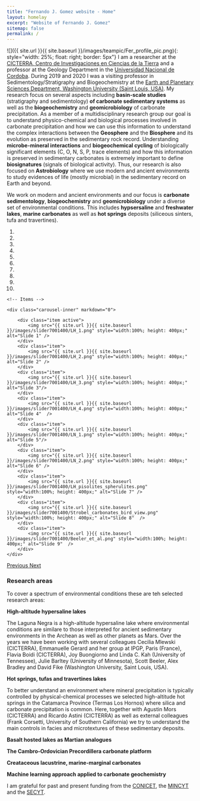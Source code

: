 ```yaml
---
title: "Fernando J. Gomez website - Home"
layout: homelay
excerpt: "Website of Fernando J. Gomez"
sitemap: false
permalink: /
---
```

![]({{ site.url }}{{ site.baseurl }}/images/teampic/Fer_profile_pic.png){: style="width: 25%; float: right; border: 5px"}  I am a researcher at the [CICTERRA, Centro de Investigaciones en Ciencias de la Tierra](http://cicterra.conicet.unc.edu.ar/en/) and a professor at the Geology Department in the [Universidad Nacional de Cordoba](https://www.unc.edu.ar/english/). During 2019 and 2020 I was a visiting professor in Sedimentology/Stratigraphy and Biogeochemistry at the [Earth and Planetary Sciences Department, Washington University (Saint Louis, USA)](https://eps.wustl.edu/). My research focus on several aspects including **basin-scale studies** (stratigraphy and sedimentology) **of carbonate sedimentary systems** as well as the **biogeochemistry** and **geomicrobiology** of carbonate precipitation. As a member of a multidisciplinary research group our goal is to understand physico-chemical and biological processes involved in carbonate precipitation and how we can use this information to understand the complex interactions between the **Geosphere** and the **Biosphere** and its evolution as preserved in the sedimentary rock record. Understanding **microbe-mineral interactions** and **biogeochemical cycling** of biologically significant elements (C, O, N, S, P, trace elements) and how this information is preserved in sedimentary carbonates is extremely important to define **biosignatures** (signals of biological activity). Thus, our research is also focused on **Astrobiology** where we use modern and ancient environments to study evidences of life (mostly microbial) in the sedimentary record on Earth and beyond.

We work on modern and ancient environments and our focus is **carbonate sedimentology**, **biogeochemistry** and **geomicrobiology** under a diverse set of environmental conditions. This includes **hypsersaline** and **freshwater lakes**, **marine carbonates** as well as **hot springs** deposits (siliceous sinters, tufa and travertines).


<div markdown="0" id="carousel" class="carousel slide" data-ride="carousel" data-interval="3000" data-pause="hover" >
    <!-- Menu -->
    <ol class="carousel-indicators">
        <li data-target="#carousel" data-slide-to="0" class="active"></li>
        <li data-target="#carousel" data-slide-to="1"></li>
        <li data-target="#carousel" data-slide-to="2"></li>
        <li data-target="#carousel" data-slide-to="3"></li>
        <li data-target="#carousel" data-slide-to="4"></li>
        <li data-target="#carousel" data-slide-to="5"></li>
        <li data-target="#carousel" data-slide-to="6"></li>
        <li data-target="#carousel" data-slide-to="7"></li>
        <li data-target="#carousel" data-slide-to="8"></li>    
        <li data-target="#carousel" data-slide-to="9"></li>            
    </ol>

    <!-- Items -->
 
    <div class="carousel-inner" markdown="0">

        <div class="item active">
            <img src="{{ site.url }}{{ site.baseurl }}/images/slider7001400/LH_1.png" style="width:100%; height: 400px;" alt="Slide 1" />
        </div>
        <div class="item">
            <img src="{{ site.url }}{{ site.baseurl }}/images/slider7001400/LH_2.png" style="width:100%; height: 400px;" alt="Slide 2" />
        </div>
        <div class="item">
            <img src="{{ site.url }}{{ site.baseurl }}/images/slider7001400/LH_3.png" style="width:100%; height: 400px;" alt="Slide 3"/>
        </div>
        <div class="item">
            <img src="{{ site.url }}{{ site.baseurl }}/images/slider7001400/LH_4.png" style="width:100%; height: 400px;" alt="Slide 4"  />
        </div>
        <div class="item">
            <img src="{{ site.url }}{{ site.baseurl }}/images/slider7001400/LN_1.png" style="width:100%; height: 400px;" alt="Slide 5"/>
        </div>
        <div class="item">
            <img src="{{ site.url }}{{ site.baseurl }}/images/slider7001400/LN_2.png" style="width:100%; height: 400px;" alt="Slide 6" />
        </div>
        <div class="item">
            <img src="{{ site.url }}{{ site.baseurl }}/images/slider7001400/LH_pisolites_spherulites.png" style="width:100%; height: 400px;" alt="Slide 7" />
        </div>
        <div class="item">
            <img src="{{ site.url }}{{ site.baseurl }}/images/slider7001400/Strobel_carbonates_bird_view.png" style="width:100%; height: 400px;" alt="Slide 8"  />
        </div>
        <div class="item">
            <img src="{{ site.url }}{{ site.baseurl }}/images/slider7001400/Beeler_et_al.png" style="width:100%; height: 400px;" alt="Slide 9"  />
        </div>               
    </div>
  <a class="left carousel-control" href="#carousel" role="button" data-slide="prev">
    <span class="glyphicon glyphicon-chevron-left" aria-hidden="true"></span>
    <span class="sr-only">Previous</span>
  </a>
  <a class="right carousel-control" href="#carousel" role="button" data-slide="next">
    <span class="glyphicon glyphicon-chevron-right" aria-hidden="true"></span>
    <span class="sr-only">Next</span>
  </a>
</div>
 


### Research areas

To cover a spectrum of environmental conditions these are teh selected research areas:

**High-altitude hypersaline lakes**<br>

The Laguna Negra is a high-altitude hypersaline lake where environmental conditions are similare to those interpreted for ancient sedimentary environments in the Archean as well as other planets as Mars. Over the years we have been working with several colleagues Cecilia Mlewski (CICTERRA), Emmanuelle Gerard and her group at IPGP, Paris (France), Flavia Boidi (CICTERRA), Joy Buongiorno and Linda C. Kah (University of Tennessee), Julie Barltey (University of Minnesota), Scott Beeler, Alex Bradley and David Fike (Washington University, Saint Louis, USA).

**Hot springs, tufas and travertines lakes**<br>

To better understand an environment where mineral precipitation is typically controlled by physical-chemical processes we selected high-altitude hot springs in the Catamarca Province (Termas Los Hornos) where silica and carbonate precipitation is common. Here, together with Agustin Mors (CICTERRA) and Ricardo Astini (CICTERRA) as well as external colleagues (Frank Corsetti, University of Southern California) we try to understand the main controls in facies and microtextures of these sedimentary deposits.

**Basalt hosted lakes as Martian analogues**<br>

**The Cambro-Ordovician Precordillera carbonate platform**<br>

**Creataceous lacustrine, marine-marginal carbonates**<br>

**Machine learning approach applied to carbonate geochemistry**<br>


I am grateful for past and present funding from the [CONICET](https://www.conicet.gov.ar/), the [MINCYT](https://www.argentina.gob.ar/ciencia) and the [SECYT](https://www.unc.edu.ar/ciencia-y-tecnolog%C3%ADa/subsidios-secyt).

